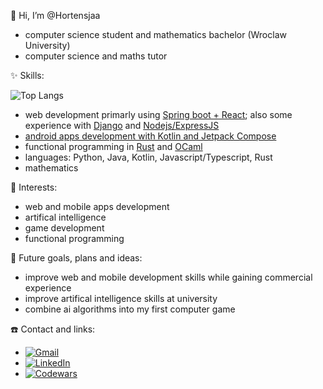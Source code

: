 👋 Hi, I’m @Hortensjaa
- computer science student and mathematics bachelor (Wroclaw University)
- computer science and maths tutor

✨ Skills:

![Top Langs](https://github-readme-stats.vercel.app/api/top-langs/?username=hortensjaa&layout=compact&theme=dark)
- web development primarly using [Spring boot + React](https://github.com/Hortensjaa/PetSpotting); also some experience with [Django](https://github.com/Hortensjaa/MoriaVisuals) and [Nodejs/ExpressJS](https://github.com/mszal449/Socket-Games-Hub)
- [android apps development with Kotlin and Jetpack Compose]([https://github.com/Hortensjaa/Pole_Planner](https://github.com/Hortensjaa/PartyGameApp))
- functional programming in [Rust](https://github.com/Hortensjaa/Rusticade) and [OCaml](https://github.com/Hortensjaa/Prolog)
- languages: Python, Java, Kotlin, Javascript/Typescript, Rust
- mathematics

💖 Interests:
- web and mobile apps development
- artifical intelligence
- game development
- functional programming

🚀 Future goals, plans and ideas:
- improve web and mobile development skills while gaining commercial experience
- improve artifical intelligence skills at university
- combine ai algorithms into my first computer game

:phone: Contact and links:
- [![Gmail](https://img.shields.io/badge/Gmail-D14836?style=for-the-badge&logo=gmail&logoColor=white)](mailto:julia.kulczycka305@gmail.com)
- [![LinkedIn](https://img.shields.io/badge/linkedin-%230077B5.svg?style=for-the-badge&logo=linkedin&logoColor=white)](https://www.linkedin.com/in/julia-kulczycka-177968277/)
- [![Codewars](https://github.r2v.ch/codewars?user=JuliaKulczycka&stroke=%23BB432C)](https://www.codewars.com/users/JuliaKulczycka)
